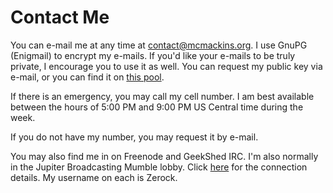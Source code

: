 <title>Contact Dave's World</title>

Contact Me
==========

You can e-mail me at any time at [contact@mcmackins.org][1]. I use GnuPG
(Enigmail) to encrypt my e-mails. If you'd like your e-mails to be truly
private, I encourage you to use it as well. You can request my public key via
e-mail, or you can find it on [this pool](http://pgp.mit.edu/).

If there is an emergency, you may call my cell number. I am best available
between the hours of 5:00 PM and 9:00 PM US Central time during the week.

If you do not have my number, you may request it by e-mail.

You may also find me in on Freenode and GeekShed IRC. I'm also normally in the
Jupiter Broadcasting Mumble lobby. Click
[here](http://mumble.jupiterbroadcasting.org) for the connection details. My
username on each is Zerock.

[1]: mailto:contact@mcmackins.org
